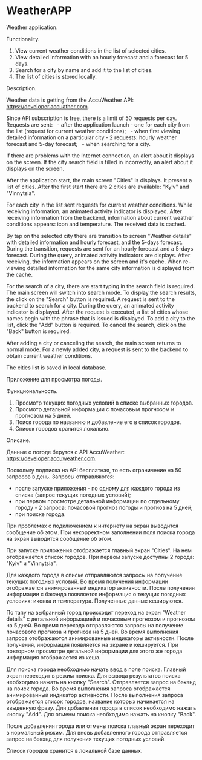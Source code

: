 # WeatherAPP

Weather application.

Functionality.

1. View current weather conditions in the list of selected cities.
2. View detailed information with an hourly forecast and a forecast for 5 days.
3. Search for a city by name and add it to the list of cities.
4. The list of cities is stored locally.

Description.

Weather data is getting from the AccuWeather API: https://developer.accuather.com.

Since API subscription is free, there is a limit of 50 requests per day.
Requests are sent:
  - after the application launch - one for each city from the list (request for current weather conditions);
  - when first viewing detailed information on a particular city - 2 requests: hourly weather forecast and 5-day forecast;
  - when searching for a city.

If there are problems with the Internet connection, an alert about it displays on the screen.
If the city search field is filled in incorrectly, an alert about it displays on the screen.

After the application start, the main screen "Cities" is displays. It present a list of cities. After the first start there are 2 cities are available: "Kyiv" and "Vinnytsia".

For each city in the list sent requests for current weather conditions. While receiving information, an animated activity indicator is displayed. After receiving information from the backend, information about current weather conditions appears: icon and temperature. The received data is cached.

By tap on the selected city there are transition to screen "Weather details" with detailed information and hourly forecast, and the 5-days forecast. During the transition, requests are sent for an hourly forecast and a 5-days forecast. During the query, animated activity indicators are displays. After receiving, the information appears on the screen and it's cache. When re-viewing detailed information for the same city information is displayed from the cache.

For the search of a city, there are start typing in the search field is required. The main screen will switch into search mode. To display the search results, the click on the "Search" button is required. A request is sent to the backend to search for a city. During the query, an animated activity indicator is displayed. After the request is executed, a list of cities whose names begin with the phrase that is issued is displayed. To add a city to the list, click the "Add" button is required. To cancel the search, click on the "Back" button is required.

After adding a city or canceling the search, the main screen returns to normal mode. For a newly added city, a request is sent to the backend to obtain current weather conditions.

The cities list is saved in local database.

Приложение для просмотра погоды.

Функциональность.

1. Просмотр текущих погодных условий в списке выбранных городов.
2. Просмотр детальной информации с почасовым прогнозом и прогнозом на 5 дней.
3. Поиск города по названию и добавление его в список городов.
4. Список городов хранится локально.

Описане.

Данные о погоде берутся с API AccuWeather: https://developer.accuweather.com.

Поскольку подписка на API бесплатная, то есть ограничение на 50 запросов в день.
Запросы отправляются:
 - после запуске приложения - по одному для каждого города из списка (запрос текущих погодных условий);
 - при первом просмотре детальной информации по отдельному городу - 2 запроса: почасовой прогноз погоды и прогноз на 5 дней;
 - при поиске города.
 
При проблемах с подключением к интернету на экран выводится сообщение об этом.
При некорректном заполнении поля поиска города на экран выводится сообщение об этом.
 
При запуске приложения отображается главный экран "Cities". На нем отображается список городов. При первом запуске доступны 2 города: "Kyiv" и "Vinnytsia".

Для каждого города в списке отправляются запросы на получение текущих погодных условий. Во время получения информации отображается анимированный индикатор активности. После получения информации с бэкэнда появляется информация о текущих погодных условиях: иконка и температура. Полученные данные кешируются.

По тапу на выбранный город происходит переход на экран "Weather details" с детальной информацией и почасовым прогнозом и прогнозом на 5 дней. Во время перехода отправляются запросы на получение почасового прогноза и прогноза на 5 дней. Во время выполнения запроса отображаются анимированные индикаторы активности. После получения, информация появляется на экране и кешируется. При повторном просмотре детальной информации для этого же города информация отображается из кеша.

Для поиска города необходимо начать ввод в поле поиска. Главный экран переходит в режим поиска. Для вывода результатов поиска необходимо нажать на кнопку "Search". Отправляется запрос на бэкэнд на поиск города. Во время выполнения запроса отображается анимированный индикатор активности. После выполнения запроса отображается список городов, название которых начинается на ввыденную фразу. Для добавления города в список необходимо нажать кнопку "Add". Для отмены поиска необходимо нажать на кнопку "Back".

После добавления города или отмены поиска главный экран переходит в нормальный режим. Для вновь добавленного города отправляется запрос на бэкэнд для получения текущих погодных условий.

Список городов хранится в локальной базе данных.
